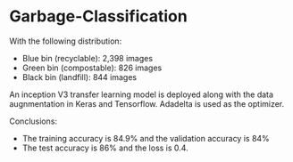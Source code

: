 # Garbage-Classification

With the following distribution:

- Blue bin (recyclable): 2,398 images
- Green bin (compostable): 826 images
- Black bin (landfill): 844 images

An inception V3 transfer learning model is deployed along with the data augnmentation in Keras and Tensorflow. 
Adadelta is used as the optimizer.

Conclusions:
- The training accuracy is 84.9% and the validation accuracy is 84%
- The test accuracy is 86% and the loss is 0.4.
